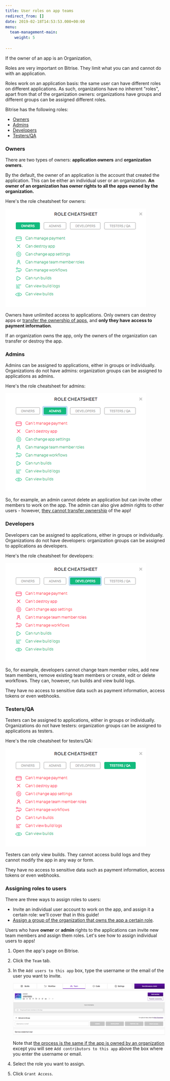 ```yaml
---
title: User roles on app teams
redirect_from: []
date: 2019-02-18T14:53:53.000+00:00
menu:
  team-management-main:
    weight: 5

---
```

If the owner of an app is an Organization,

Roles are very important on Bitrise. They limit what you can and cannot do with an application.

Roles work on an application basis: the same user can have different roles on different applications. As such, organizations have no inherent "roles", apart from that of the organization owners: organizations have groups and different groups can be assigned different roles.

Bitrise has the following roles:

* [Owners](/team-management/user-roles-on-app-teams/#owners)
* [Admins](/team-management/user-roles-on-app-teams/#admins)
* [Developers](/team-management/user-roles-on-app-teams/#developers)
* [Testers/QA](/team-management/user-roles-on-app-teams/#testersqa)

### Owners

There are two types of owners: **application owners** and **organization owners**.

By the default, the owner of an application is the account that created the application. This can be either an individual user or an organization. **An owner of an organization has owner rights to all the apps owned by the organization.**

Here's the role cheatsheet for owners:

![](/img/owners.png)

Owners have unlimited access to applications. Only owners can destroy apps or [transfer the ownership of apps](/team-management/changing-the-owner-of-an-app/), and **only they have access to payment information**.

If an organization owns the app, only the owners of the organization can transfer or destroy the app.

### Admins

Admins can be assigned to applications, either in groups or individually. Organizations do not have admins: organization groups can be assigned to applications as admins.

Here's the role cheatsheet for admins:

![](/img/admins.png)

So, for example, an admin cannot delete an application but can invite other members to work on the app. The admin can also give admin rights to other users - however, [they cannot transfer ownership](/team-management/changing-the-owner-of-an-app/) of the app!

### Developers

Developers can be assigned to applications, either in groups or individually. Organizations do not have developers: organization groups can be assigned to applications as developers.

Here's the role cheatsheet for developers:

![](/img/developers.png)

So, for example, developers cannot change team member roles, add new team members, remove existing team members or create, edit or delete workflows. They can, however, run builds and view build logs.

They have no access to sensitive data such as payment information, access tokens or even webhooks.

### Testers/QA

Testers can be assigned to applications, either in groups or individually. Organizations do not have testers: organization groups can be assigned to applications as testers.

Here's the role cheatsheet for testers/QA:

![](/img/testers.png)

Testers can only view builds. They cannot access build logs and they cannot modify the app in any way or form.

They have no access to sensitive data such as payment information, access tokens or even webhooks.

### Assigning roles to users

There are three ways to assign roles to users:

* Invite an individual user account to work on the app, and assign it a certain role: we'll cover that in this guide!
* [Assign a group of the organization that owns the app a certain role](/team-management/organizations/managing-apps/#assigning-groups-to-apps).

Users who have **owner** or **admin** rights to the applications can invite new team members and assign them roles. Let's see how to assign individual users to apps!

1. Open the app's page on Bitrise.
2. Click the `Team` tab.
3. In the `Add users to this app` box, type the username or the email of the user you want to invite.

   ![](/img/add-users.png)

   Note that [the process is the same if the app is owned by an organization](/team-management/organizations/managing-apps/#adding-contributors-to-an-app) except you will see `Add contributors to this app` above the box where you enter the username or email.
4. Select the role you want to assign.
5. Click `Grant Access`.